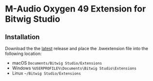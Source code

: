 # M-Audio Oxygen 49 Extension for Bitwig Studio

## Installation
Download the the [latest](https://github.com/lplath/Oxygen49_Bitwig_Extension/releases/tag/0.1) release and place the .bwextension file into the following location:
   - macOS
   `Documents/Bitwig Studio/Extensions`
   - Windows
   `%USERPROFILE%\Documents\Bitwig Studio\Extensions`
   - Linux
   `~/Bitwig Studio/Extensions`